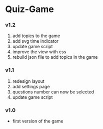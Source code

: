 # Quiz-Game

### v1.2

1. add topics to the game
2. add svg time indicator
3. update game script
4. improve the view with css
5. rebuild json file to add topics in the game

### v1.1

1. redesign layout
2. add settings page
3. questions number can now be selected
4. update game script

### v1.0

- first version of the game
